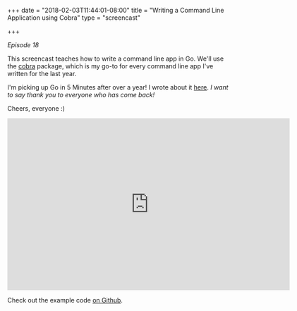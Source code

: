 +++
date = "2018-02-03T11:44:01-08:00"
title = "Writing a Command Line Application using Cobra"
type = "screencast"

+++

_Episode 18_

This screencast teaches how to write a command line app in Go. We'll use the
[cobra](https://github.com/spf13/cobra) package, which is my go-to for every command line
app I've written for the last year.

<!--more-->

I'm picking up Go in 5 Minutes after over a year! I wrote about it 
[here](/blog/hiatus/). *I want to say thank you to everyone
who has come back!*

Cheers, everyone :)

<iframe
  class="ytplayer"
  type="text/html"
  width="640"
  height="390"
  src="https://www.youtube.com/embed/oeFrGpAjm8s?autoplay=0&origin=https://www.goin5minutes.com"
  frameborder="0"
></iframe>

Check out the example code [on Github](https://github.com/arschles/go-in-5-minutes/tree/master/episode18).
